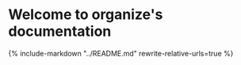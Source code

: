 # Welcome to organize's documentation

{%
  include-markdown "../README.md"
  rewrite-relative-urls=true
%}
